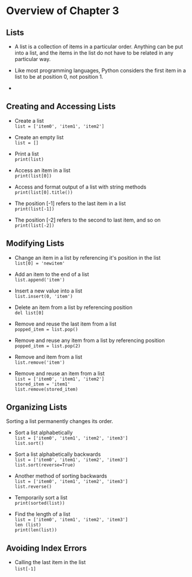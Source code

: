 # Overview of Chapter 3

## Lists

* A list is a collection of items in a particular order. Anything can be put into a list, and the items in the list do not have to be related in any particular way.

* Like most programming languages, Python considers the first item in a list to be at position 0, not position 1. 
* 
## Creating and Accessing Lists 

* Create a list</br>
`list = ['item0', 'item1', 'item2']`

* Create an empty list</br>
`list = []`

* Print a list</br>
`print(list)`

* Access an item in a list</br>
`print(list[0])`

* Access and format output of a list with string methods</br>
`print(list[0].title())`

* The position [-1] refers to the last item in a list</br>
`print(list[-1])`

* The position [-2] refers to the second to last item, and so on</br>
`print(list[-2])`

## Modifying Lists

* Change an item in a list by referencing it's position in the list</br>
`list[0] = 'newitem'`

* Add an item to the end of a list</br>
`list.append('item')`

* Insert a new value into a list</br>
`list.insert(0, 'item')`

* Delete an item from a list by referencing position</br>
`del list[0]`

* Remove and reuse the last item from a list</br>
`popped_item = list.pop()`

* Remove and reuse any item from a list by referencing position</br>
`popped_item = list.pop(2)`

* Remove and item from a list</br>
`list.remove('item')`

* Remove and reuse an item from a list</br>
`list = ['item0', 'item1', 'item2']`</br>
`stored_item = 'item1'`</br>
`list.remove(stored_item)`

## Organizing Lists

Sorting a list permanently changes its order.

* Sort a list alphabetically</br>
`list = ['item0', 'item1', 'item2', 'item3']`</br>
`list.sort()`

* Sort a list alphabetically backwards</br>
`list = ['item0', 'item1', 'item2', 'item3']`</br>
`list.sort(reverse=True)`

* Another method of sorting backwards</br>
`list = ['item0', 'item1', 'item2', 'item3']`</br>
`list.reverse()`

* Temporarily sort a list </br>
`print(sorted(list))`

* Find the length of a list</br>
`list = ['item0', 'item1', 'item2', 'item3']`</br>
`len (list)`</br>
`print(len(list))`

## Avoiding Index Errors

* Calling the last item in the list </br>
`list[-1]` 